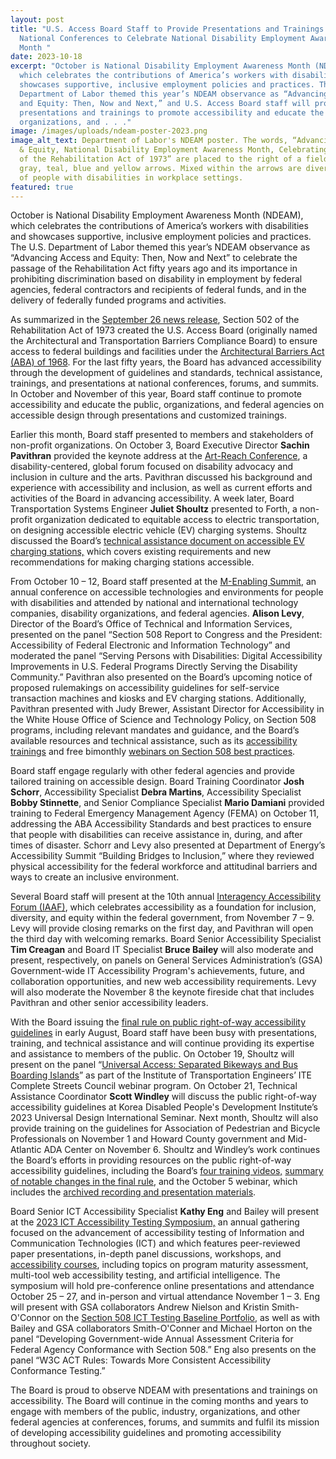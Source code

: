 ```yaml
---
layout: post
title: "U.S. Access Board Staff to Provide Presentations and Trainings at
  National Conferences to Celebrate National Disability Employment Awareness
  Month "
date: 2023-10-18
excerpt: "October is National Disability Employment Awareness Month (NDEAM),
  which celebrates the contributions of America’s workers with disabilities and
  showcases supportive, inclusive employment policies and practices. The U.S.
  Department of Labor themed this year’s NDEAM observance as “Advancing Access
  and Equity: Then, Now and Next,” and U.S. Access Board staff will provide
  presentations and trainings to promote accessibility and educate the public,
  organizations, and . . ."
image: /images/uploads/ndeam-poster-2023.png
image_alt_text: Department of Labor's NDEAM poster. The words, “Advancing Access
  & Equity, National Disability Employment Awareness Month, Celebrating 50 years
  of the Rehabilitation Act of 1973” are placed to the right of a field of red,
  gray, teal, blue and yellow arrows. Mixed within the arrows are diverse images
  of people with disabilities in workplace settings.
featured: true
---
```

October is National Disability Employment Awareness Month (NDEAM), which celebrates the contributions of America’s workers with disabilities and showcases supportive, inclusive employment policies and practices. The U.S. Department of Labor themed this year’s NDEAM observance as “Advancing Access and Equity: Then, Now and Next” to celebrate the passage of the Rehabilitation Act fifty years ago and its importance in prohibiting discrimination based on disability in employment by federal agencies, federal contractors and recipients of federal funds, and in the delivery of federally funded programs and activities.  

As summarized in the [September 26 news release](https://www.access-board.gov/news/2023/09/26/u-s-access-board-celebrates-50th-anniversary-of-its-formation-and-the-rehabilitation-act/), Section 502 of the Rehabilitation Act of 1973 created the U.S. Access Board (originally named the Architectural and Transportation Barriers Compliance Board) to ensure access to federal buildings and facilities under the [Architectural Barriers Act (ABA) of 1968](https://www.access-board.gov/aba/). For the last fifty years, the Board has advanced accessibility through the development of guidelines and standards, technical assistance, trainings, and presentations at national conferences, forums, and summits. In October and November of this year, Board staff continue to promote accessibility and educate the public, organizations, and federal agencies on accessible design through presentations and customized trainings. 

Earlier this month, Board staff presented to members and stakeholders of non-profit organizations. On October 3, Board Executive Director **Sachin Pavithran** provided the keynote address at the [Art-Reach Conference](https://www.art-reach.org/accessible-resources/art-reach-cultural-accessibility-conference/), a disability-centered, global forum focused on disability advocacy and inclusion in culture and the arts. Pavithran discussed his background and experience with accessibility and inclusion, as well as current efforts and activities of the Board in advancing accessibility. A week later, Board Transportation Systems Engineer **Juliet Shoultz** presented to Forth, a non-profit organization dedicated to equitable access to electric transportation, on designing accessible electric vehicle (EV) charging systems. Shoultz discussed the Board’s [technical assistance document on accessible EV charging stations,](https://www.access-board.gov/ta/tad/ev/) which covers existing requirements and new recommendations for making charging stations accessible. 

From October 10 – 12, Board staff presented at the [M-Enabling Summit](https://m-enabling.com/), an annual conference on accessible technologies and environments for people with disabilities and attended by national and international technology companies, disability organizations, and federal agencies. **Alison Levy**, Director of the Board’s Office of Technical and Information Services, presented on the panel “Section 508 Report to Congress and the President: Accessibility of Federal Electronic and Information Technology” and moderated the panel “Serving Persons with Disabilities: Digital Accessibility Improvements in U.S. Federal Programs Directly Serving the Disability Community.” Pavithran also presented on the Board’s upcoming notice of proposed rulemakings on accessibility guidelines for self-service transaction machines and kiosks and EV charging stations. Additionally, Pavithran presented with Judy Brewer, Assistant Director for Accessibility in the White House Office of Science and Technology Policy, on Section 508 programs, including relevant mandates and guidance, and the Board’s available resources and technical assistance, such as its [accessibility trainings](https://www.access-board.gov/webinars/training.html) and free bimonthly [webinars on Section 508 best practices](https://www.access-board.gov/webinars/). 

Board staff engage regularly with other federal agencies and provide tailored training on accessible design. Board Training Coordinator **Josh Schorr**, Accessibility Specialist **Debra Martins**, Accessibility Specialist **Bobby Stinnette**, and Senior Compliance Specialist **Mario Damiani** provided training to Federal Emergency Management Agency (FEMA) on October 11, addressing the ABA Accessibility Standards and best practices to ensure that people with disabilities can receive assistance in, during, and after times of disaster. Schorr and Levy also presented at Department of Energy’s Accessibility Summit “Building Bridges to Inclusion,” where they reviewed physical accessibility for the federal workforce and attitudinal barriers and ways to create an inclusive environment. 

Several Board staff will present at the 10th annual [Interagency Accessibility Forum (IAAF)](https://www.section508.gov/iaaf/), which celebrates accessibility as a foundation for inclusion, diversity, and equity within the federal government, from November 7 – 9. Levy will provide closing remarks on the first day, and Pavithran will open the third day with welcoming remarks. Board Senior Accessibility Specialist **Tim Creagan** and Board IT Specialist **Bruce Bailey** will also moderate and present, respectively, on panels on General Services Administration’s (GSA) Government-wide IT Accessibility Program's achievements, future, and collaboration opportunities, and new web accessibility requirements. Levy will also moderate the November 8 the keynote fireside chat that includes Pavithran and other senior accessibility leaders. 

With the Board issuing the [final rule on public right-of-way accessibility guidelines](https://www.access-board.gov/prowag/) in early August, Board staff have been busy with presentations, training, and technical assistance and will continue providing its expertise and assistance to members of the public. On October 19, Shoultz will present on the panel “[Universal Access: Separated Bikeways and Bus Boarding Islands](https://www.pathlms.com/ite/courses/58745/webinars/38806)” as part of the Institute of Transportation Engineers’ ITE Complete Streets Council webinar program. On October 21, Technical Assistance Coordinator **Scott Windley** will discuss the public right-of-way accessibility guidelines at Korea Disabled People's Development Institute’s 2023 Universal Design International Seminar. Next month, Shoultz will also provide training on the guidelines for Association of Pedestrian and Bicycle Professionals on November 1 and Howard County government and Mid-Atlantic ADA Center on November 6. Shoultz and Windley’s work continues the Board’s efforts in providing resources on the public right-of-way accessibility guidelines, including the Board’s [four training videos,](https://www.access-board.gov/news/2023/09/15/u-s-access-board-releases-training-videos-on-public-right-of-way-accessibility-guidelines/) [summary of notable changes in the final rule](https://www.access-board.gov/news/2023/09/01/notable-changes-in-public-right-of-way-accessibility-guidelines-final-rule/), and the October 5 webinar, which includes the [archived recording and presentation materials](https://www.accessibilityonline.org/ao/archives/111079).  

Board Senior ICT Accessibility Specialist **Kathy Eng** and Bailey will present at the [2023 ICT Accessibility Testing Symposium,](https://www.ictaccessibilitytesting.org/program/) an annual gathering focused on the advancement of accessibility testing of Information and Communication Technologies (ICT) and which features peer-reviewed paper presentations, in-depth panel discussions, workshops, and [accessibility courses](https://www.ictaccessibilitytesting.org/program/#courses), including topics on program maturity assessment, multi-tool web accessibility testing, and artificial intelligence. The symposium will hold pre-conference online presentations and attendance October 25 – 27, and in-person and virtual attendance November 1 – 3. Eng will present with GSA collaborators Andrew Nielson and Kristin Smith-O'Connor on the [Section 508 ICT Testing Baseline Portfolio](https://ictbaseline.access-board.gov/), as well as with Bailey and GSA collaborators Smith-O'Conner and Michael Horton on the panel “Developing Government-wide Annual Assessment Criteria for Federal Agency Conformance with Section 508.” Eng also presents on the panel “W3C ACT Rules: Towards More Consistent Accessibility Conformance Testing.” 

The Board is proud to observe NDEAM with presentations and trainings on accessibility. The Board will continue in the coming months and years to engage with members of the public, industry, organizations, and other federal agencies at conferences, forums, and summits and fulfil its mission of developing accessibility guidelines and promoting accessibility throughout society.
